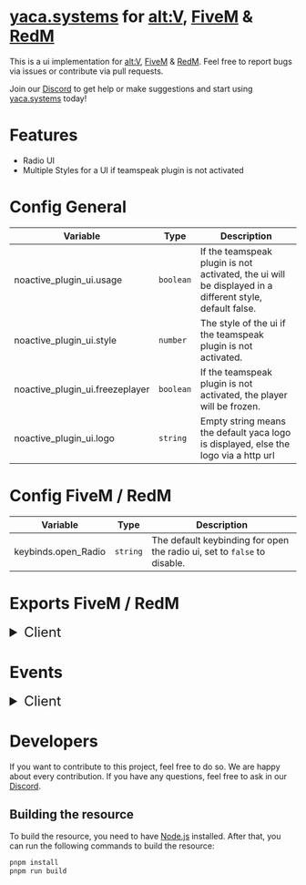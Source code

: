 # [yaca.systems](https://yaca.systems/) for [alt:V](https://altv.mp/), [FiveM](https://fivem.net/) & [RedM](https://redm.net/)

This is a ui implementation for [alt:V](https://altv.mp/), [FiveM](https://fivem.net/) & [RedM](https://redm.net/).
Feel free to report bugs via issues or contribute via pull requests.

Join our [Discord](http://discord.yaca.systems/) to get help or make suggestions and start
using [yaca.systems](https://yaca.systems/) today!

# Features

- Radio UI
- Multiple Styles for a UI if teamspeak plugin is not activated

# Config General

| Variable                                | Type                           | Description                                                                             |
|-----------------------------------------|--------------------------------|-----------------------------------------------------------------------------------------|
| noactive_plugin_ui.usage                | `boolean`                      | If the teamspeak plugin is not activated, the ui will be displayed in a different style, default false. |
| noactive_plugin_ui.style                | `number`                       | The style of the ui if the teamspeak plugin is not activated.                           |
| noactive_plugin_ui.freezeplayer         | `boolean`                      | If the teamspeak plugin is not activated, the player will be frozen.                    |
| noactive_plugin_ui.logo                 | `string`                       | Empty string means the default yaca logo is displayed, else the logo via a http url     |

# Config FiveM / RedM

| Variable                                | Type                           | Description                                                                             |
|-----------------------------------------|--------------------------------|-----------------------------------------------------------------------------------------|
| keybinds.open_Radio                     | `string`                       | The default keybinding for open the radio ui, set to `false` to disable.                |

# Exports FiveM / RedM

<details>
<summary style="font-size: x-large">Client</summary>

### Radio

#### `openRadio(state: bool)`

Open or close the radio ui.

| Parameter | Type      | Description             |
|-----------|-----------|-------------------------|
| state     | `boolean` | the phone speaker state |

#### `setRadioChannelData(data: object)`

Sets the radio channel data in the ui, it's mainly called by yaca-voice resource.

| Parameter | Type      | Description             |
|-----------|-----------|-------------------------|
| data     | `object` | Current settings from a specific radio channel |

#### `isRadioOpen(): boolean`

Returns whether the radio ui is open as `boolean`.

</details>

# Events

<details>
<summary style="font-size: x-large">Client</summary>

### yaca:external:radioClosed

The event is triggered when the radio ui gets closed.

</details>

# Developers

If you want to contribute to this project, feel free to do so. We are happy about every contribution. If you have any
questions, feel free to ask in our [Discord](http://discord.yaca.systems/).

## Building the resource

To build the resource, you need to have [Node.js](https://nodejs.org/) installed. After that, you can run the following
commands to build the resource:

```bash
pnpm install
pnpm run build
```
